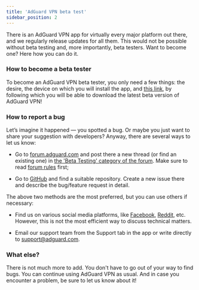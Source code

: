 ```yaml
---
title: 'AdGuard VPN beta test'
sidebar_position: 2
---
```


There is an AdGuard VPN app for virtually every major platform out there, and we regularly release updates for all them. This would not be possible without beta testing and, more importantly, beta testers. Want to become one? Here how you can do it.

### How to become a beta tester

To become an AdGuard VPN beta tester, you only need a few things: the desire, the device on which you will install the app, and [this link](https://adguard-vpn.com/en/beta.html), by following which you will be able to download the latest beta version of AdGuard VPN! 

### How to report a bug

Let’s imagine it happened — you spotted a bug. Or maybe you just want to share your suggestion with developers? Anyway, there are several ways to let us know:

* Go to [forum.adguard.com](forum.adguard.com) and post there a new thread (or find an existing one) in [the 'Beta Testing' category of the forum](https://forum.adguard.com/index.php?categories/48/). Make sure to read [forum rules](https://forum.adguard.com/index.php?threads/14859/) first;

* Go to [GitHub](https://github.com/AdguardTeam/) and find a suitable repository. Create a new issue there and describe the bug/feature request in detail.

The above two methods are the most preferred, but you can use others if necessary:

* Find us on various social media platforms, like [Facebook](https://www.facebook.com/AdguardEn/), [Reddit](https://www.reddit.com/r/Adguard/), etc. However, this is not the most efficient way to discuss technical matters.

* Email our support team from the Support tab in the app or write directly to [support@adguard.com](mailto:support@adguard.com).

### What else?

There is not much more to add. You don't have to go out of your way to find bugs. You can continue using AdGuard VPN as usual. And in case you encounter a problem, be sure to let us know about it! 